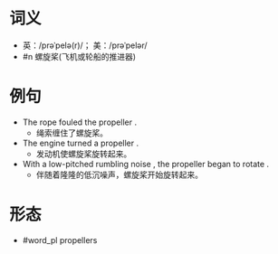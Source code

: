 # 词义
- 英：/prəˈpelə(r)/； 美：/prəˈpelər/
- #n 螺旋桨(飞机或轮船的推进器)
# 例句
- The rope fouled the propeller .
	- 绳索缠住了螺旋桨。
- The engine turned a propeller .
	- 发动机使螺旋桨旋转起来。
- With a low-pitched rumbling noise , the propeller began to rotate .
	- 伴随着隆隆的低沉噪声，螺旋桨开始旋转起来。
# 形态
- #word_pl propellers
